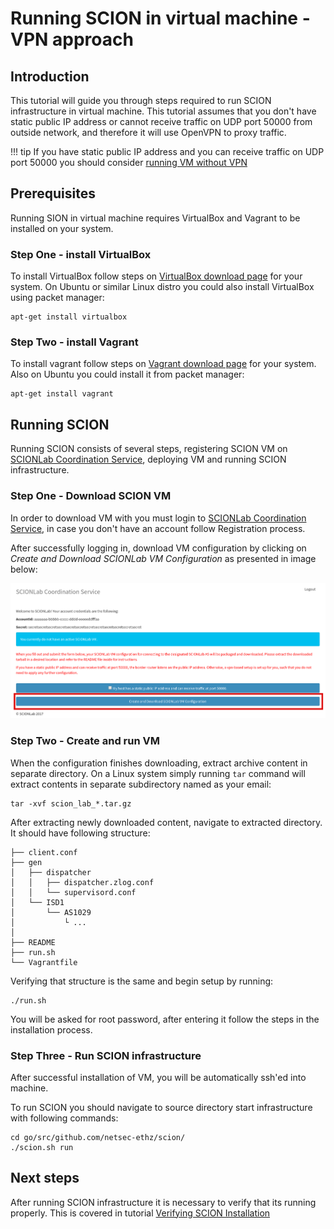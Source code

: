 # Running SCION in virtual machine - VPN approach

## Introduction

This tutorial will guide you through steps required to run SCION infrastructure in virtual machine. This tutorial assumes that you don't have static public IP address or cannot receive traffic on UDP port 50000 from outside network, and therefore it will use OpenVPN to proxy traffic.

!!! tip
    If you have static public IP address and you can receive traffic on UDP port 50000 you should consider [running VM without VPN](static_ip)

## Prerequisites

Running SION in virtual machine requires VirtualBox and Vagrant to be installed on your system.

### Step One - install VirtualBox

To install VirtualBox follow steps on [VirtualBox download page](https://www.virtualbox.org/wiki/Downloads) for your system. On Ubuntu or similar Linux distro you could also install VirtualBox using packet manager:

```shell
apt-get install virtualbox
```

### Step Two - install Vagrant

To install vagrant follow steps on [Vagrant download page](https://www.vagrantup.com/downloads.html) for your system. Also on Ubuntu you could install it from packet manager:

```shell
apt-get install vagrant
```

## Running SCION

Running SCION consists of several steps, registering SCION VM on [SCIONLab Coordination Service](https://coord.scionproto.net), deploying VM and running SCION infrastructure.

### Step One - Download SCION VM

In order to download VM with you must login to [SCIONLab Coordination Service](https://coord.scionproto.net), in case you don't have an account follow Registration process.

After successfully logging in, download VM configuration by clicking on *Create and Download SCIONLab VM Configuration* as presented in image below:

![SCIONLab download page](/images/scionlab_download_vm_openvpn_setup.png)

### Step Two - Create and run VM

When the configuration finishes downloading, extract archive content in separate directory. On a Linux system simply running `tar` command will extract contents in separate subdirectory named as your email:

```shell
tar -xvf scion_lab_*.tar.gz
```

After extracting newly downloaded content, navigate to extracted directory. It should have following structure:

```
├── client.conf
├── gen
│   ├── dispatcher
│   │   ├── dispatcher.zlog.conf
│   │   └── supervisord.conf
│   └── ISD1
│       └── AS1029
│           └ ...
│
├── README
├── run.sh
└── Vagrantfile
```

Verifying that structure is the same and begin setup by running:

```shell
./run.sh
```

You will be asked for root password, after entering it follow the steps in the installation process.

### Step Three - Run SCION infrastructure

After successful installation of VM, you will be automatically ssh'ed into machine.

To run SCION you should navigate to source directory start infrastructure with following commands:

```shell
cd go/src/github.com/netsec-ethz/scion/
./scion.sh run
```

## Next steps

After running SCION infrastructure it is necessary to verify that its running properly. This is covered in tutorial [Verifying SCION Installation](/general_scion_configuration/verifying_scion_installation)
